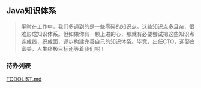 ## Java知识体系
> 平时在工作中，我们多遇到的是一些零碎的知识点。这些知识点多且杂，很难形成知识体系。但如果你有一颗上进的心，那就有必要尝试把这些知识点连成线，织成面，逐步构建完善自己的知识体系。毕竟，出任CTO，迎娶白富美，人生终极目标还等着我们呢！


### 待办列表
[TODOLIST.md](https://github.com/ZXingN/JavaKnowledgeGraph/blob/main/TODOLIST.md)
